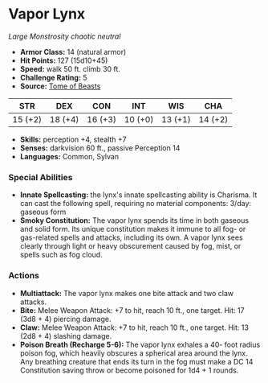 # Vapor Lynx

*Large* *Monstrosity* *chaotic neutral*

- **Armor Class:** 14 (natural armor)
- **Hit Points:** 127 (15d10+45)
- **Speed:** walk 50 ft. climb 30 ft.
- **Challenge Rating:** 5
- **Source:** [Tome of Beasts](https://koboldpress.com/kpstore/product/tome-of-beasts-for-5th-edition-print/)

| STR | DEX | CON | INT | WIS | CHA |
| --- | --- | --- | --- | --- | --- |
| 15 (+2) | 18 (+4) | 16 (+3) | 10 (+0) | 13 (+1) | 14 (+2) |

- **Skills:** perception +4, stealth +7
- **Senses:** darkvision 60 ft., passive Perception 14
- **Languages:** Common, Sylvan
### Special Abilities
- **Innate Spellcasting:** the lynx's innate spellcasting ability is Charisma. It can cast the following spell, requiring no material components:  3/day: gaseous form
- **Smoky Constitution:** The vapor lynx spends its time in both gaseous and solid form. Its unique constitution makes it immune to all fog- or gas-related spells and attacks, including its own. A vapor lynx sees clearly through light or heavy obscurement caused by fog, mist, or spells such as fog cloud.
### Actions
- **Multiattack:** The vapor lynx makes one bite attack and two claw attacks.
- **Bite:** Melee Weapon Attack: +7 to hit, reach 10 ft., one target. Hit: 17 (3d8 + 4) piercing damage.
- **Claw:** Melee Weapon Attack: +7 to hit, reach 10 ft., one target. Hit: 13 (2d8 + 4) slashing damage.
- **Poison Breath (Recharge 5-6):** The vapor lynx exhales a 40- foot radius poison fog, which heavily obscures a spherical area around the lynx. Any breathing creature that ends its turn in the fog must make a DC 14 Constitution saving throw or become poisoned for 1d4 + 1 rounds.
